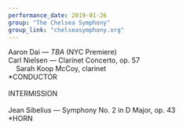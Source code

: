 ```yaml
---
performance_date: 2019-01-26
group: "The Chelsea Symphony"
group_link: "chelseasymphony.org"
---
```

Aaron Dai — _TBA_ (NYC Premiere)<br/>
Carl Nielsen — Clarinet Concerto, op. 57<br/>
&nbsp;&nbsp;&nbsp;&nbsp;Sarah Koop McCoy, clarinet<br/>
*CONDUCTOR<br/>
<br/>
INTERMISSION<br/>
<br/>
Jean Sibelius — Symphony No. 2 in D Major, op. 43<br/>
*HORN
